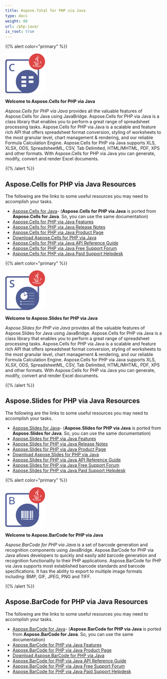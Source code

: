 ```yaml
---
title: Aspose.Total for PHP via Java
type: docs
weight: 80
url: /php-java/
is_root: true
---
```


{{% alert color="primary" %}}

![Aspose.Cells for PHP via Java](aspose_cells-for-php-via-java.png)

**Welcome to Aspose.Cells for PHP via Java**

_Aspose.Cells for PHP via Java_ provides all the valuable features of Aspose.Cells for Java using JavaBridge. Aspose.Cells for PHP via Java is a class library that enables you to perform a great range of spreadsheet processing tasks. Aspose.Cells for PHP via Java is a scalable and feature rich API that offers spreadsheet format conversion, styling of worksheets to the most granular level, chart management & rendering, and our reliable Formula Calculation Engine. Aspose.Cells for PHP via Java supports XLS, XLSX, ODS, SpreadsheetML, CSV, Tab Delimited, HTML/MHTML, PDF, XPS and other formats. With Aspose.Cells for PHP via Java you can generate, modify, convert and render Excel documents.

{{% /alert %}}

## **Aspose.Cells for PHP via Java Resources**

The following are the links to some useful resources you may need to accomplish your tasks.

- [Aspose.Cells for Java](https://docs.aspose.com/cells/java/)- (**Aspose.Cells for PHP via Java** is ported from **Aspose.Cells for Java**. So, you can use the same documentation)
- [Aspose.Cells for PHP via Java Features](https://docs.aspose.com/cells/phpjava/features/)
- [Aspose.Cells for PHP via Java Release Notes](https://docs.aspose.com/cells/phpjava/release-notes/)
- [Aspose.Cells for PHP via Java Product Page](https://products.aspose.com/cells/php-java/)
- [Download Aspose.Cells for PHP via Java](https://releases.aspose.com/cells/php/)
- [Aspose.Cells for PHP via Java API Reference Guide](https://reference.aspose.com/cells/php)
- [Aspose.Cells for PHP via Java Free Support Forum](https://forum.aspose.com/)
- [Aspose.Cells for PHP via Java Paid Support Helpdesk](https://helpdesk.aspose.com/)

{{% alert color="primary" %}}

![Aspose.Slides for PHP via Java](aspose_slides-for-php-via-java.png)

**Welcome to Aspose.Slides for PHP via Java**

_Aspose.Slides for PHP via Java_ provides all the valuable features of Aspose.Slides for Java using JavaBridge. Aspose.Cells for PHP via Java is a class library that enables you to perform a great range of spreadsheet processing tasks. Aspose.Cells for PHP via Java is a scalable and feature rich API that offers spreadsheet format conversion, styling of worksheets to the most granular level, chart management & rendering, and our reliable Formula Calculation Engine. Aspose.Cells for PHP via Java supports XLS, XLSX, ODS, SpreadsheetML, CSV, Tab Delimited, HTML/MHTML, PDF, XPS and other formats. With Aspose.Cells for PHP via Java you can generate, modify, convert and render Excel documents.

{{% /alert %}}

## **Aspose.Slides for PHP via Java Resources**

The following are the links to some useful resources you may need to accomplish your tasks.

- [Aspose.Slides for Java](https://docs.aspose.com/slides/java/)- (**Aspose.Slides for PHP via Java** is ported from **Aspose.Slides for Java**. So, you can use the same documentation)
- [Aspose.Slides for PHP via Java Features](https://docs.aspose.com/slides/php-java/features-overview/)
- [Aspose.Slides for PHP via Java Release Notes](https://docs.aspose.com/slides/php-java/release-notes/)
- [Aspose.Slides for PHP via Java Product Page](https://products.aspose.com/slides/php-java/)
- [Download Aspose.Slides for PHP via Java](https://releases.aspose.com/slides/php-java/)
- [Aspose.Slides for PHP via Java API Reference Guide](https://reference.aspose.com/slides/)
- [Aspose.Slides for PHP via Java Free Support Forum](https://forum.aspose.com/)
- [Aspose.Slides for PHP via Java Paid Support Helpdesk](https://helpdesk.aspose.com/)

{{% alert color="primary" %}}

![Aspose.BarCode for PHP via Java](aspose_barcode-for-php-via-java.png)

**Welcome to Aspose.BarCode for PHP via Java**

_Aspose.BarCode for PHP via Java_ is a set of barcode generation and recognition components using JavaBridge. Aspose.BarCode for PHP via Java allows developers to quickly and easily add barcode generation and recognition functionality to their PHP applications. Aspose.BarCode for PHP via Java supports most established barcode standards and barcode specifications. It has the ability to export to multiple image formats including: BMP, GIF, JPEG, PNG and TIFF.

{{% /alert %}}

## **Aspose.BarCode for PHP via Java Resources**

The following are the links to some useful resources you may need to accomplish your tasks.

- [Aspose.BarCode for Java](https://docs.aspose.com/barcode/java/)- (**Aspose.BarCode for PHP via Java** is ported from **Aspose.BarCode for Java**. So, you can use the same documentation)
- [Aspose.BarCode for PHP via Java Features](https://docs.aspose.com/barcode/java/aspose-barcode-for-php-via-java-features/)
- [Aspose.BarCode for PHP via Java Product Page](https://products.aspose.com/barcode/php-java/)
- [Download Aspose.BarCode for PHP via Java](https://releases.aspose.com/barcode/php/)
- [Aspose.BarCode for PHP via Java API Reference Guide](https://reference.aspose.com/barcode/php/)
- [Aspose.BarCode for PHP via Java Free Support Forum](https://forum.aspose.com/)
- [Aspose.BarCode for PHP via Java Paid Support Helpdesk](https://helpdesk.aspose.com/)
